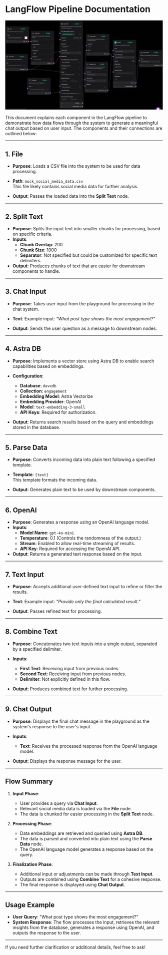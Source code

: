 # LangFlow Pipeline Documentation

![LangFlow Diagram](assets/images/langflow.png)


This document explains each component in the LangFlow pipeline to demonstrate how data flows through the system to generate a meaningful chat output based on user input. The components and their connections are outlined below:

---

## 1. File
- **Purpose**: Loads a CSV file into the system to be used for data processing.
- **Path**: `mock_social_media_data.csv`  
  This file likely contains social media data for further analysis.

- **Output**: Passes the loaded data into the **Split Text** node.

---

## 2. Split Text
- **Purpose**: Splits the input text into smaller chunks for processing, based on specific criteria.
- **Inputs**:
  - **Chunk Overlap**: 200
  - **Chunk Size**: 1000
  - **Separator**: Not specified but could be customized for specific text delimiters.
- **Output**: Produces chunks of text that are easier for downstream components to handle.

---

## 3. Chat Input
- **Purpose**: Takes user input from the playground for processing in the chat system.
- **Text**: Example input: *"What post type shows the most engagement?"*

- **Output**: Sends the user question as a message to downstream nodes.

---

## 4. Astra DB
- **Purpose**: Implements a vector store using Astra DB to enable search capabilities based on embeddings.
- **Configuration**:
  - **Database**: `davedb`
  - **Collection**: `engagement`
  - **Embedding Model**: Astra Vectorize
  - **Embedding Provider**: OpenAI
  - **Model**: `text-embedding-3-small`
  - **API Keys**: Required for authorization.

- **Output**: Returns search results based on the query and embeddings stored in the database.

---

## 5. Parse Data
- **Purpose**: Converts incoming data into plain text following a specified template.
- **Template**: `{text}`  
  This template formats the incoming data.

- **Output**: Generates plain text to be used by downstream components.

---

## 6. OpenAI
- **Purpose**: Generates a response using an OpenAI language model.
- **Inputs**:
  - **Model Name**: `gpt-4o-mini`
  - **Temperature**: 0.1 (Controls the randomness of the output.)
  - **Stream**: Enabled to allow real-time streaming of results.
  - **API Key**: Required for accessing the OpenAI API.
- **Output**: Returns a generated text response based on the input.

---

## 7. Text Input
- **Purpose**: Accepts additional user-defined text input to refine or filter the results.
- **Text**: Example input: *"Provide only the final calculated result."*

- **Output**: Passes refined text for processing.

---

## 8. Combine Text
- **Purpose**: Concatenates two text inputs into a single output, separated by a specified delimiter.
- **Inputs**:
  - **First Text**: Receiving input from previous nodes.
  - **Second Text**: Receiving input from previous nodes.
  - **Delimiter**: Not explicitly defined in this flow.

- **Output**: Produces combined text for further processing.

---

## 9. Chat Output
- **Purpose**: Displays the final chat message in the playground as the system's response to the user's input.
- **Inputs**:
  - **Text**: Receives the processed response from the OpenAI language model.

- **Output**: Displays the response message for the user.

---

## Flow Summary

1. **Input Phase**:
   - User provides a query via **Chat Input**.
   - Relevant social media data is loaded via the **File** node.
   - The data is chunked for easier processing in the **Split Text** node.

2. **Processing Phase**:
   - Data embeddings are retrieved and queried using **Astra DB**.
   - The data is parsed and converted into plain text using the **Parse Data** node.
   - The OpenAI language model generates a response based on the query.

3. **Finalization Phase**:
   - Additional input or adjustments can be made through **Text Input**.
   - Outputs are combined using **Combine Text** for a cohesive response.
   - The final response is displayed using **Chat Output**.

---

## Usage Example
- **User Query**: "What post type shows the most engagement?"
- **System Response**: The flow processes the input, retrieves the relevant insights from the database, generates a response using OpenAI, and outputs the response to the user.

---

If you need further clarification or additional details, feel free to ask!

